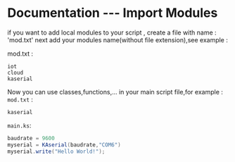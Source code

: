 # Documentation --- Import Modules
if you want to add local modules to your script , create a file with name : 'mod.txt'
next add your modules name(without file extension),see example :

mod.txt :
```
iot
cloud
kaserial
```

Now you can use classes,functions,... in your main script file,for example :
`mod.txt` :
```
kaserial
```

`main.ks`:
```c#
baudrate = 9600
myserial = KAserial(baudrate,"COM6")
myserial.write("Hello World!");
```
